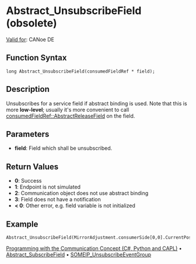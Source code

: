 # Abstract_UnsubscribeField (obsolete)

[Valid for](../../../Shared/FeatureAvailability.md):  CANoe DE

## Function Syntax

```
long Abstract_UnsubscribeField(consumedFieldRef * field);
```

## Description

Unsubscribes for a service field if abstract binding is used. Note that this is more **low-level**; usually it's more convenient to call [consumedFieldRef::AbstractReleaseField](../Methods/CAPLfunctionConsumedFieldRefAbstractReleaseField.md) on the field.

## Parameters

- **field**: Field which shall be unsubscribed.

## Return Values

- **0**: Success
- **1**: Endpoint is not simulated
- **2**: Communication object does not use abstract binding
- **3**: Field does not have a notification
- **< 0**: Other error, e.g. field variable is not initialized

## Example

```plaintext
Abstract_UnsubscribeField(MirrorAdjustment.consumerSide[0,0].CurrentPosition);
```

[Programming with the Communication Concept (C#, Python and CAPL)](../../../CANoeCANalyzer/CommunicationConcept/Programming/CCP.md) • [Abstract_SubscribeField](CAPLfunctionAbstractSubscribeField.md) • [SOMEIP_UnsubscribeEventGroup](CAPLfunctionSOMEIPUnsubscribeEventGroup.md)
